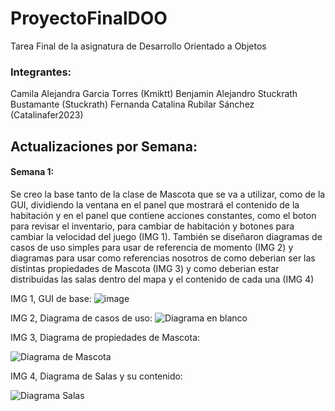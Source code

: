 # ProyectoFinalDOO
Tarea Final de la asignatura de Desarrollo Orientado a Objetos
### Integrantes:
Camila Alejandra Garcia Torres (Kmiktt)
Benjamin Alejandro Stuckrath Bustamante (Stuckrath)
Fernanda Catalina Rubilar Sánchez (Catalinafer2023)
## Actualizaciones por Semana:
#### Semana 1:
Se creo la base tanto de la clase de Mascota que se va a utilizar, como de la GUI, dividiendo la ventana en el panel que mostrará el contenido de la habitación y en el panel que contiene acciones constantes, como el boton para revisar el inventario, para cambiar de habitación y botones para cambiar la velocidad del juego (IMG 1). También se diseñaron diagramas de casos de uso simples para usar de referencia de momento (IMG 2) y diagramas para usar como referencias nosotros de como deberian ser las distintas propiedades de Mascota (IMG 3) y como deberian estar distribuidas las salas dentro del mapa y el contenido de cada una (IMG 4)

IMG 1, GUI de base: 
![image](https://github.com/user-attachments/assets/aad8517d-4689-4cb3-9ac9-4c393b692c61)

IMG 2, Diagrama de casos de uso: 
![Diagrama en blanco](https://github.com/user-attachments/assets/fdf7efbe-2c55-4701-b20f-e33e9f18a65d)

IMG 3, Diagrama de propiedades de Mascota: 

![Diagrama de Mascota](https://github.com/user-attachments/assets/b69683e2-3c2c-4055-a62a-ae977dce2fef)

IMG 4, Diagrama de Salas y su contenido: 

![Diagrama Salas](https://github.com/user-attachments/assets/ea65e61f-da19-43c5-b277-9c81c633ae3f)


